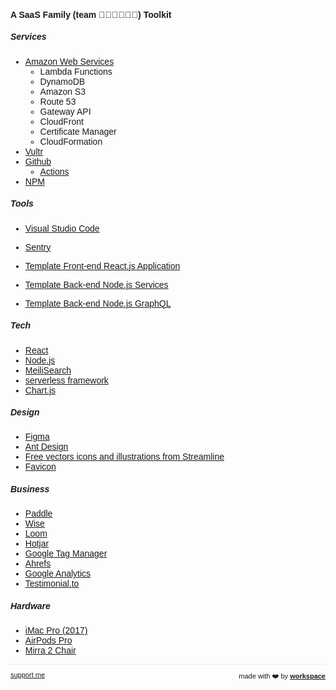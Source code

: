 <!--
https://lunchmoney.app/stack
-->
<script>

  if (window.location.protocol != "https:"){
      window.location.protocol = "https";
  } 
  document.title = "our Stack - Ciro Cesar Maciel";
  
  const link = document.createElement('link');
  
  link.id = 'dynamic-favicon';
  link.rel = 'shortcut icon';
  link.href = 'https://raw.githubusercontent.com/ciro-maciel/website/master/assets/favicon.ico';
  
  document.head.appendChild(link);  
 
</script>

<link href="https://fonts.googleapis.com/css?family=Montserrat&display=swap" rel="stylesheet">

####   A SaaS Family (team 👨🏽👩🏻👦🏻) Toolkit

##### Services
- [Amazon Web Services](https://aws.amazon.com/)
    - Lambda Functions
    - DynamoDB
    - Amazon S3
    - Route 53
    - Gateway API
    - CloudFront
    - Certificate Manager
    - CloudFormation
- [Vultr](https://www.vultr.com/)
- [Github](https://github.com/)
    - [Actions](https://github.com/features/actions)
- [NPM](https://www.npmjs.com/)

##### Tools
- [Visual Studio Code](https://code.visualstudio.com/)
- [Sentry](https://github.com/getsentry/sentry)

- [Template Front-end React.js Application](https://github.com/ciro-maciel/template-front-end-react.js-application)
- [Template Back-end Node.js Services](https://github.com/ciro-maciel/template-back-end-node.js-services)
- [Template Back-end Node.js GraphQL](https://github.com/ciro-maciel/template-back-end-node.js-graphql)

##### Tech
- [React](https://reactjs.org/)
- [Node.js](https://nodejs.org/)
- [MeiliSearch](https://www.meilisearch.com/)
- [serverless framework](https://www.serverless.com/)
- [Chart.js](https://www.chartjs.org/)

##### Design 
- [Figma](https://www.figma.com/)
- [Ant Design](https://ant.design/)
- [Free vectors icons and illustrations from Streamline](https://streamlineicons.com/)
- [Favicon](http://favicon.io/)

##### Business
- [Paddle](https://paddle.com/)
- [Wise](https://wise.com/)
- [Loom](https://www.loom.com/)
- [Hotjar](https://www.hotjar.com/)
- [Google Tag Manager](https://tagmanager.google.com/)
- [Ahrefs](https://ahrefs.com/)
- [Google Analytics](https://analytics.google.com/)
- [Testimonial.to](https://testimonial.to/)

##### Hardware
- [iMac Pro (2017)](https://support.apple.com/kb/SP771)
- [AirPods Pro](https://www.apple.com/br/airpods-pro/specs/)
- [Mirra 2 Chair](https://www.hermanmiller.com/products/seating/office-chairs/mirra-2-chairs/)


<hr />

<div style="text-align: left; float: left;">
 <a href="https://www.patreon.com/ciro_maciel" style="font-size: 11px" target="_blank">
   support me
 </a>
</div>

<div style="text-align: right; float: right;">
 <span style="font-size: 11px"> made with ❤️  by </span>
 <a href="http://workspace.ciro-maciel.me" style="font-size: 11px" target="_blank">
   <strong style="font-size: 11px">workspace</strong>
 </a>
</div>



<style>
 * {
    font-family: 'Montserrat', sans-serif !important;
     font-size: 14px;
  }
 h1 {
    font-size: 26px; 
 }
 h1 a{
    display: none;
 }
 h1:after {
  content: 'Ciro Cesar Maciel - our Stack';
 }
 .container-lg{
  max-width: 900px
 }
 hr {
  height: 0px !important;
  border-bottom: 1px solid #eaecef !important;
  margin-bottom: 10px !important;
 }
</style>
